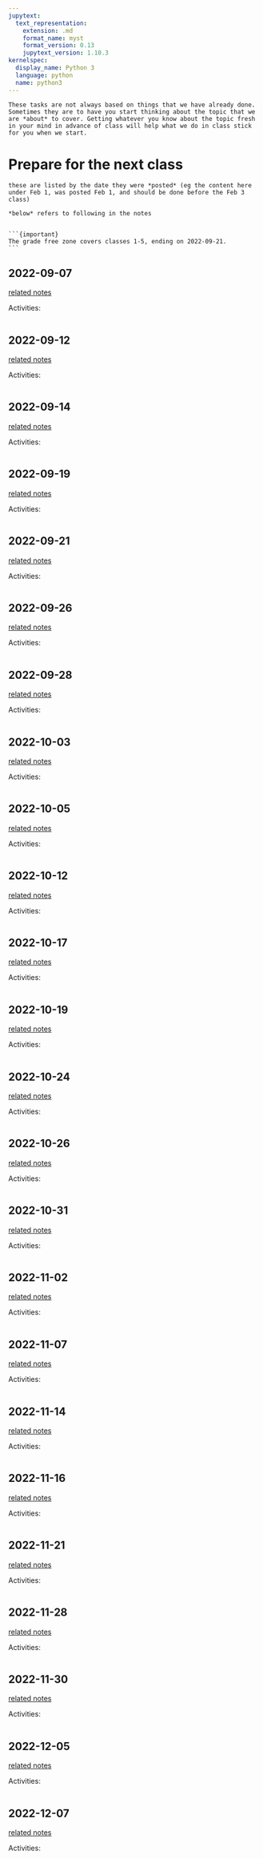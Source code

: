 ```yaml
---
jupytext:
  text_representation:
    extension: .md
    format_name: myst
    format_version: 0.13
    jupytext_version: 1.10.3
kernelspec:
  display_name: Python 3
  language: python
  name: python3
---
```


```{important}
These tasks are not always based on things that we have already done.  Sometimes they are to have you start thinking about the topic that we are *about* to cover. Getting whatever you know about the topic fresh in your mind in advance of class will help what we do in class stick for you when we start.
```

# Prepare for the next class

```{warning}
these are listed by the date they were *posted* (eg the content here under Feb 1, was posted Feb 1, and should be done before the Feb 3 class)

*below* refers to following in the notes
```


<!--
```{code-cell} ipython3
:tags: ["hide-input"]
import os
from IPython.display import Markdown, display

prep_file_list = sorted(os.listdir('../_prepare/'))


```

```{code-cell} ipython3
:tags: ["hide-input"]

for prep_file in prep_file_list:
    date_str = prep_file[:-3]
    date_link = '[' + date_str + '](../notes/' + date_str + ')'
    display(Markdown(date_link))
    display(Markdown('../_prepare/' + prep_file))
``` -->

````{margin}

```{important}
The grade free zone covers classes 1-5, ending on 2022-09-21.
```

````

## 2022-09-07

[related notes](../notes/2022-09-07)

Activities:
```{include} ../_prepare/2022-09-07.md
```


## 2022-09-12

[related notes](../notes/2022-09-12)

Activities:
```{include} ../_prepare/2022-09-12.md
```


## 2022-09-14

[related notes](../notes/2022-09-14)

Activities:
```{include} ../_prepare/2022-09-14.md
```


## 2022-09-19

[related notes](../notes/2022-09-19)

Activities:
```{include} ../_prepare/2022-09-19.md
```


## 2022-09-21

[related notes](../notes/2022-09-21)

Activities:
```{include} ../_prepare/2022-09-21.md
```


## 2022-09-26

[related notes](../notes/2022-09-26)

Activities:
```{include} ../_prepare/2022-09-26.md
```


## 2022-09-28

[related notes](../notes/2022-09-28)

Activities:
```{include} ../_prepare/2022-09-28.md
```


## 2022-10-03

[related notes](../notes/2022-10-03)

Activities:
```{include} ../_prepare/2022-10-03.md
```


## 2022-10-05

[related notes](../notes/2022-10-05)

Activities:
```{include} ../_prepare/2022-10-05.md
```


## 2022-10-12

[related notes](../notes/2022-10-12)

Activities:
```{include} ../_prepare/2022-10-12.md
```


## 2022-10-17

[related notes](../notes/2022-10-17)

Activities:
```{include} ../_prepare/2022-10-17.md
```

## 2022-10-19

[related notes](../notes/2022-10-19)

Activities:
```{include} ../_prepare/2022-10-19.md
```

## 2022-10-24

[related notes](../notes/2022-10-24)

Activities:
```{include} ../_prepare/2022-10-24.md
```
## 2022-10-26

[related notes](../notes/2022-10-26)

Activities:
```{include} ../_prepare/2022-10-26.md
```

## 2022-10-31

[related notes](../notes/2022-10-31)

Activities:
```{include} ../_prepare/2022-10-31.md
```

## 2022-11-02

[related notes](../notes/2022-11-02)

Activities:
```{include} ../_prepare/2022-11-02.md
```

## 2022-11-07

[related notes](../notes/2022-11-07)

Activities:
```{include} ../_prepare/2022-11-07.md
```

## 2022-11-14

[related notes](../notes/2022-11-14)

Activities:
```{include} ../_prepare/2022-11-14.md
```



## 2022-11-16

[related notes](../notes/2022-11-16)

Activities:
```{include} ../_prepare/2022-11-16.md
```


## 2022-11-21

[related notes](../notes/2022-11-21)

Activities:
```{include} ../_prepare/2022-11-21.md
```


## 2022-11-28

[related notes](../notes/2022-11-28)

Activities:
```{include} ../_prepare/2022-11-28.md
```

## 2022-11-30

[related notes](../notes/2022-11-30)

Activities:
```{include} ../_prepare/2022-11-30.md
```

## 2022-12-05

[related notes](../notes/2022-12-05)

Activities:
```{include} ../_prepare/2022-12-05.md
```
## 2022-12-07

[related notes](../notes/2022-12-07)

Activities:
```{include} ../_prepare/2022-12-07.md
```
